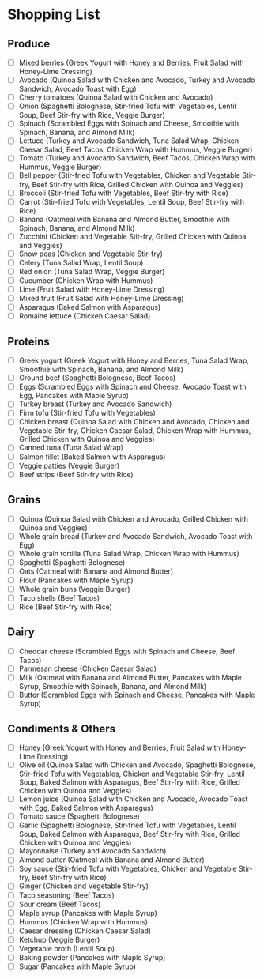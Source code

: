 # Shopping List

## Produce
- [ ] Mixed berries (Greek Yogurt with Honey and Berries, Fruit Salad with Honey-Lime Dressing)
- [ ] Avocado (Quinoa Salad with Chicken and Avocado, Turkey and Avocado Sandwich, Avocado Toast with Egg)
- [ ] Cherry tomatoes (Quinoa Salad with Chicken and Avocado)
- [ ] Onion (Spaghetti Bolognese, Stir-fried Tofu with Vegetables, Lentil Soup, Beef Stir-fry with Rice, Veggie Burger)
- [ ] Spinach (Scrambled Eggs with Spinach and Cheese, Smoothie with Spinach, Banana, and Almond Milk)
- [ ] Lettuce (Turkey and Avocado Sandwich, Tuna Salad Wrap, Chicken Caesar Salad, Beef Tacos, Chicken Wrap with Hummus, Veggie Burger)
- [ ] Tomato (Turkey and Avocado Sandwich, Beef Tacos, Chicken Wrap with Hummus, Veggie Burger)
- [ ] Bell pepper (Stir-fried Tofu with Vegetables, Chicken and Vegetable Stir-fry, Beef Stir-fry with Rice, Grilled Chicken with Quinoa and Veggies)
- [ ] Broccoli (Stir-fried Tofu with Vegetables, Beef Stir-fry with Rice)
- [ ] Carrot (Stir-fried Tofu with Vegetables, Lentil Soup, Beef Stir-fry with Rice)
- [ ] Banana (Oatmeal with Banana and Almond Butter, Smoothie with Spinach, Banana, and Almond Milk)
- [ ] Zucchini (Chicken and Vegetable Stir-fry, Grilled Chicken with Quinoa and Veggies)
- [ ] Snow peas (Chicken and Vegetable Stir-fry)
- [ ] Celery (Tuna Salad Wrap, Lentil Soup)
- [ ] Red onion (Tuna Salad Wrap, Veggie Burger)
- [ ] Cucumber (Chicken Wrap with Hummus)
- [ ] Lime (Fruit Salad with Honey-Lime Dressing)
- [ ] Mixed fruit (Fruit Salad with Honey-Lime Dressing)
- [ ] Asparagus (Baked Salmon with Asparagus)
- [ ] Romaine lettuce (Chicken Caesar Salad)

## Proteins
- [ ] Greek yogurt (Greek Yogurt with Honey and Berries, Tuna Salad Wrap, Smoothie with Spinach, Banana, and Almond Milk)
- [ ] Ground beef (Spaghetti Bolognese, Beef Tacos)
- [ ] Eggs (Scrambled Eggs with Spinach and Cheese, Avocado Toast with Egg, Pancakes with Maple Syrup)
- [ ] Turkey breast (Turkey and Avocado Sandwich)
- [ ] Firm tofu (Stir-fried Tofu with Vegetables)
- [ ] Chicken breast (Quinoa Salad with Chicken and Avocado, Chicken and Vegetable Stir-fry, Chicken Caesar Salad, Chicken Wrap with Hummus, Grilled Chicken with Quinoa and Veggies)
- [ ] Canned tuna (Tuna Salad Wrap)
- [ ] Salmon fillet (Baked Salmon with Asparagus)
- [ ] Veggie patties (Veggie Burger)
- [ ] Beef strips (Beef Stir-fry with Rice)

## Grains
- [ ] Quinoa (Quinoa Salad with Chicken and Avocado, Grilled Chicken with Quinoa and Veggies)
- [ ] Whole grain bread (Turkey and Avocado Sandwich, Avocado Toast with Egg)
- [ ] Whole grain tortilla (Tuna Salad Wrap, Chicken Wrap with Hummus)
- [ ] Spaghetti (Spaghetti Bolognese)
- [ ] Oats (Oatmeal with Banana and Almond Butter)
- [ ] Flour (Pancakes with Maple Syrup)
- [ ] Whole grain buns (Veggie Burger)
- [ ] Taco shells (Beef Tacos)
- [ ] Rice (Beef Stir-fry with Rice)

## Dairy
- [ ] Cheddar cheese (Scrambled Eggs with Spinach and Cheese, Beef Tacos)
- [ ] Parmesan cheese (Chicken Caesar Salad)
- [ ] Milk (Oatmeal with Banana and Almond Butter, Pancakes with Maple Syrup, Smoothie with Spinach, Banana, and Almond Milk)
- [ ] Butter (Scrambled Eggs with Spinach and Cheese, Pancakes with Maple Syrup)

## Condiments & Others
- [ ] Honey (Greek Yogurt with Honey and Berries, Fruit Salad with Honey-Lime Dressing)
- [ ] Olive oil (Quinoa Salad with Chicken and Avocado, Spaghetti Bolognese, Stir-fried Tofu with Vegetables, Chicken and Vegetable Stir-fry, Lentil Soup, Baked Salmon with Asparagus, Beef Stir-fry with Rice, Grilled Chicken with Quinoa and Veggies)
- [ ] Lemon juice (Quinoa Salad with Chicken and Avocado, Avocado Toast with Egg, Baked Salmon with Asparagus)
- [ ] Tomato sauce (Spaghetti Bolognese)
- [ ] Garlic (Spaghetti Bolognese, Stir-fried Tofu with Vegetables, Lentil Soup, Baked Salmon with Asparagus, Beef Stir-fry with Rice, Grilled Chicken with Quinoa and Veggies)
- [ ] Mayonnaise (Turkey and Avocado Sandwich)
- [ ] Almond butter (Oatmeal with Banana and Almond Butter)
- [ ] Soy sauce (Stir-fried Tofu with Vegetables, Chicken and Vegetable Stir-fry, Beef Stir-fry with Rice)
- [ ] Ginger (Chicken and Vegetable Stir-fry)
- [ ] Taco seasoning (Beef Tacos)
- [ ] Sour cream (Beef Tacos)
- [ ] Maple syrup (Pancakes with Maple Syrup)
- [ ] Hummus (Chicken Wrap with Hummus)
- [ ] Caesar dressing (Chicken Caesar Salad)
- [ ] Ketchup (Veggie Burger)
- [ ] Vegetable broth (Lentil Soup)
- [ ] Baking powder (Pancakes with Maple Syrup)
- [ ] Sugar (Pancakes with Maple Syrup)
